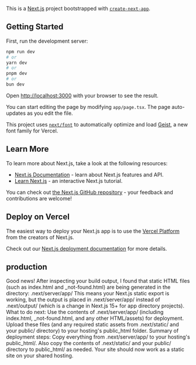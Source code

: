 This is a [Next.js](https://nextjs.org) project bootstrapped with [`create-next-app`](https://nextjs.org/docs/app/api-reference/cli/create-next-app).

## Getting Started

First, run the development server:

```bash
npm run dev
# or
yarn dev
# or
pnpm dev
# or
bun dev
```

Open [http://localhost:3000](http://localhost:3000) with your browser to see the result.

You can start editing the page by modifying `app/page.tsx`. The page auto-updates as you edit the file.

This project uses [`next/font`](https://nextjs.org/docs/app/building-your-application/optimizing/fonts) to automatically optimize and load [Geist](https://vercel.com/font), a new font family for Vercel.

## Learn More

To learn more about Next.js, take a look at the following resources:

- [Next.js Documentation](https://nextjs.org/docs) - learn about Next.js features and API.
- [Learn Next.js](https://nextjs.org/learn) - an interactive Next.js tutorial.

You can check out [the Next.js GitHub repository](https://github.com/vercel/next.js) - your feedback and contributions are welcome!

## Deploy on Vercel

The easiest way to deploy your Next.js app is to use the [Vercel Platform](https://vercel.com/new?utm_medium=default-template&filter=next.js&utm_source=create-next-app&utm_campaign=create-next-app-readme) from the creators of Next.js.

Check out our [Next.js deployment documentation](https://nextjs.org/docs/app/building-your-application/deploying) for more details.

## production

Good news! After inspecting your build output, I found that static HTML files (such as index.html and _not-found.html) are being generated in the directory:
.next/server/app/
This means your Next.js static export is working, but the output is placed in .next/server/app/ instead of .next/output/ (which is a change in Next.js 15+ for app directory projects).
What to do next:
Use the contents of .next/server/app/ (including index.html, _not-found.html, and any other HTML/assets) for deployment.
Upload these files (and any required static assets from .next/static/ and your public/ directory) to your hosting's public_html folder.
Summary of deployment steps:
Copy everything from .next/server/app/ to your hosting's public_html/.
Also copy the contents of .next/static/ and your public/ directory to public_html/ as needed.
Your site should now work as a static site on your shared hosting.